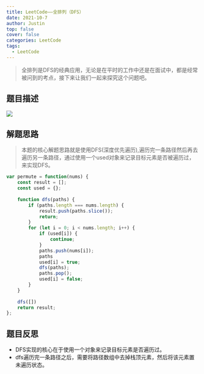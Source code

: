 ```yaml
---
title: LeetCode——全排列（DFS）
date: 2021-10-7
author: Justin
top: false
cover: false
categories: LeetCode
tags:
  - LeetCode
---
```

>全排列是DFS的经典应用，无论是在平时的工作中还是在面试中，都是经常被问到的考点，接下来让我们一起来探究这个问题吧。

## 题目描述
![](https://img-blog.csdnimg.cn/img_convert/adec1fb58b1dd57795bdcbb351eff742.png)

## 解题思路
>本题的核心解题思路就是使用DFS(深度优先遍历),遍历完一条路径然后再去遍历另一条路径，通过使用一个used对象来记录目标元素是否被遍历过，来实现DFS。

```js
var permute = function(nums) {
    const result = [];
    const used = {};
    
    function dfs(paths) {
        if (paths.length === nums.length) {
            result.push(paths.slice());
            return;
        }
        for (let i = 0; i < nums.length; i++) {
            if (used[i]) {
                continue;
            }
            paths.push(nums[i]);
            paths
            used[i] = true;
            dfs(paths);
            paths.pop();
            used[i] = false;
        }
    }
    
    dfs([])
    return result;
};
```

## 题目反思
* DFS实现的核心在于使用一个对象来记录目标元素是否遍历过。
* dfs遍历完一条路径之后，需要将路径数组中去掉栈顶元素，然后将该元素置未遍历状态。

